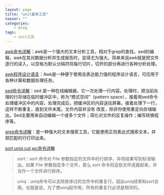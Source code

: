 ```yaml
---
layout: page
title: "unit基本工具"
teaser: ""
categories:
    - blog
tags:
    - unit工具
---
```

[awk命令详解](http://www.cnblogs.com/ggjucheng/archive/2013/01/13/2858470.html)：awk是一个强大的文本分析工具，相对于grep的查找，sed的编辑，awk在其对数据分析并生成报告时，显得尤为强大。简单来说awk就是把文件逐行的读入，以空格为默认分隔符将每行切片，切开的部分再进行各种分析处理。

[awk程序设计语言](http://awk.readthedocs.org/en/latest/chapter-one.html)：Awk是一种便于使用且表达能力强的程序设计语言，可应用于各种计算和数据处理任务。

[sed命令详解](http://www.cnblogs.com/ggjucheng/archive/2013/01/13/2856901.html)：sed 是一种在线编辑器，它一次处理一行内容。处理时，把当前处理的行存储在临时缓冲区中，称为“模式空间”（pattern space），接着用sed命令处理缓冲区中的内容，处理完成后，把缓冲区的内容送往屏幕。接着处理下一行，这样不断重复，直到文件末尾。文件内容并没有 改变，除非你使用重定向存储输出。Sed主要用来自动编辑一个或多个文件；简化对文件的反复操作；编写转换程序等。

[grep命令详解](http://www.cnblogs.com/ggjucheng/archive/2013/01/13/2856896.html)：是一种强大的文本搜索工具，它能使用正则表达式搜索文本，并把匹配的行打印出来。

[sort,uniq,cut,wc命令详解](http://www.cnblogs.com/ggjucheng/archive/2013/01/13/2858385.html)

> sort：sort 命令对 File 参数指定的文件中的行排序，并将结果写到标准输出。如果 File 参数指定多个文件，那么 sort 命令将这些文件连接起来，并当作一个文件进行排序。

> uniq：uniq命令可以去除排序过的文件中的重复行，因此uniq经常和sort合用。也就是说，为了使uniq起作用，所有的重复行必须是相邻的。

